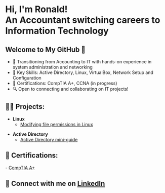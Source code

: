 <h1>Hi, I'm Ronald! 
<br/>
An Accountant switching careers to <strong>Information Technology</strong></h1>

## Welcome to My GitHub 👋
- 🚀 Transitioning from Accounting to IT with hands-on experience in system administration and networking
- 🧰 Key Skills: Active Directory, Linux, VirtualBox, Network Setup and Configuration
- 📜 Certifications: CompTIA A+, CCNA (in progress)
- 🔍 Open to connecting and collaborating on IT projects!

<h2>👨‍💻 Projects:</h2>

- <b>Linux</b>
  - [Modifying file permissions in Linux](https://github.com/ronald-lam/Linux)
<!-- - <b>SQL</b>
  - [Applying filters to SQL queries](https://github.com/ronald-lam/sql)
- <b>Python</b>
  - [Random Password Generator](https://github.com/ronald-lam/password-generator) -->
- <b>Active Directory</b>
  - [Active Directory mini-guide](https://github.com/ronald-lam/activedirectory)

<h2>🧾 Certifications:</h2>
<!-- 
- <b>[Cisco Packet Tracer](https://www.credly.com/badges/5b125bbb-7763-402b-9b94-f1b02ec344ad/public_url)</b>
- <b>[Google IT Support](https://coursera.org/share/6bfe9b79a3f07c11debd58997f5b82bf)</b>
- <b>[Microsoft Windows Defender](https://coursera.org/share/3b18ee9fddd0797483499139a2ecaab7)</b>
- <b>[Wireshark for Beginners: TCP IP Protocol Fundamentals](https://coursera.org/share/1b6619fe69629294043de1ca4cc0b086)</b>
- <b>[Wireshark for Beginners: Capture Packets](https://coursera.org/share/6e8b929f9dcb0e8dedf16d0aa73b7cfc)</b> 
-->
- <a href='https://www.credly.com/badges/b7b623ab-d128-49e0-bf81-93285d2381e6/public_url'>CompTIA A+</a>

<h2> 🤳 Connect with me on <a href="https://www.linkedin.com/in/ronaldmlam/">LinkedIn</a></h2>
